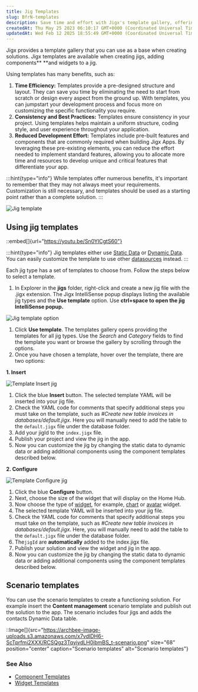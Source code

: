 ```yaml
---
title: Jig Templates
slug: BfrN-templates
description: Save time and effort with Jigx's template gallery, offering a wide range of solutions for customization. Ensure consistency and reduce development time by simply selecting and inserting different templates for jigs and components. Before publishing your p
createdAt: Thu May 25 2023 06:10:17 GMT+0000 (Coordinated Universal Time)
updatedAt: Wed Feb 12 2025 18:55:49 GMT+0000 (Coordinated Universal Time)
---
```


Jigx provides a template gallery that you can use as a base when creating solutions. Jigx templates are available when creating jigs, adding components** **and widgets to a jig.

Using templates has many benefits, such as:

1. **Time Efficiency:** Templates provide a pre-designed structure and layout. They can save you time by eliminating the need to start from scratch or design every aspect from the ground up. With templates, you can jumpstart your development process and focus more on customizing the specific functionality you require.
2. **Consistency and Best Practices:** Templates ensure consistency in your project. Using templates helps maintain a uniform structure, coding style, and user experience throughout your application.
3. **Reduced Development Effort:** Templates include pre-built features and components that are commonly required when building Jigx Apps. By leveraging these pre-existing elements, you can reduce the effort needed to implement standard features, allowing you to allocate more time and resources to develop unique and critical features that differentiate your app.

:::hint{type="info"}
While templates offer numerous benefits, it's important to remember that they may not always meet your requirements. Customization is still necessary, and templates should be used as a starting point rather than a complete solution.
:::

![Jig template](https://archbee-image-uploads.s3.amazonaws.com/x7vdIDH6-ScTprfmi2XXX/X_s4ibsAS55I6mPhDPISi_templatejig.png "Jig template")

## Using jig templates

::embed[]{url="https://youtu.be/Sn0YICgtS60"}

:::hint{type="info"}
Jig templates either use [Static Data]() or  [Dynamic Data](<./../../Data/Data Providers/Dynamic Data.md>).  You can easily customize the template to use other [datasources](./../../../Administration/Solutions/Data.md) instead.
:::

Each jig type has a set of templates to choose from. Follow the steps below to select a template.

1. In Explorer in the **jigs** folder, right-click and create a new jig file with the .jigx extension. The Jigx IntelliSense popup displays listing the available jig types and the **Use template** option. Use **ctrl+space **to open the jig IntelliSense popup**.**

![Jig template option](https://archbee-image-uploads.s3.amazonaws.com/x7vdIDH6-ScTprfmi2XXX/GoeoJRsy4pw59kUTSl5Tv_templatesjigcode.png "Jig template option")

1. Click **Use template**. The templates gallery opens providing the templates for all jig types. Use the *Search* and *Category* fields to find the template you want or browse the gallery by scrolling through the options.
2. Once you have chosen a template, hover over the template, there are two options:

**1. Insert**

![Template Insert jig](https://archbee-image-uploads.s3.amazonaws.com/x7vdIDH6-ScTprfmi2XXX/G9FpoCJ94Zfim3LcYjnZd_t-insert.gif "Template Insert jig")

1. Click the blue **Insert** button. The selected template YAML will be inserted into your jig file.
2. Check the YAML code for comments that specify additional steps you must take on the template, such as *#Create new table invoices in databases/default.jigx*. Here you will manually need to add the table to the `default.jigx` file under the database folder.
3. Add your jigId to the `index.jigx` file.
4. Publish your project and view the jig in the app.
5. Now you can customize the jig by changing the static data to dynamic data or adding additional components using the component templates described below.

**2. Configure**

![Template Configure jig](https://archbee-image-uploads.s3.amazonaws.com/x7vdIDH6-ScTprfmi2XXX/yD3-Ltvoz-MPpTWaSml9v_t-configure.gif "Template Configure jig")

1. Click the blue **Configure** button.
2. Next, choose the size of the widget that will display on the Home Hub.
3. Now choose the type of [widget](), for example, [chart]() or [avatar]() widget.
4. The selected template YAML will be inserted into your jig file.
5. Check the YAML code for comments that specify additional steps you must take on the template, such as *#Create new table invoices in databases/default.jigx*. Here, you will manually need to add the table to the `default.jigx` file under the database folder.
6. The`jigId` are **automatically** added to the index.jigx file.
7. Publish your solution and view the widget and jig in the app.
8. Now you can customize the jig by changing the static data to dynamic data or adding additional components using the component templates described below.  

## Scenario templates

You can use the scenario templates to create a functioning solution. For example insert the **Content management** scenario template and publish out the solution to the app. The scenario includes four jigs and adds the contacts Dynamic Data table.

::Image[]{src="https://archbee-image-uploads.s3.amazonaws.com/x7vdIDH6-ScTprfmi2XXX/RCSQgz3TqyiydLH0ibmBS_t-scenario.png" size="68" position="center" caption="Scenario templates" alt="Scenario templates"}

### See Also

- [Component Templates](<./../Components _controls_/Component Templates.md>)
- [Widget Templates]()

